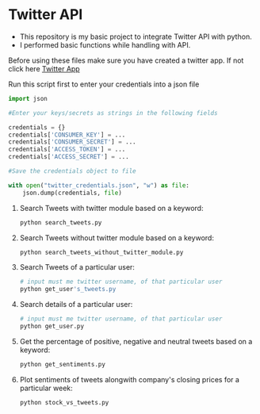 # Twitter API

- This repository is my basic project to integrate Twitter API with python.
- I performed basic functions while handling with API.

Before using these files make sure you have created a twitter app. If not click here [Twitter App](https://apps.twitter.com/ "Twitter App")

Run this script first to enter your credentials into a json file

```python
import json

#Enter your keys/secrets as strings in the following fields

credentials = {}  
credentials['CONSUMER_KEY'] = ...  
credentials['CONSUMER_SECRET'] = ...  
credentials['ACCESS_TOKEN'] = ...  
credentials['ACCESS_SECRET'] = ...

#Save the credentials object to file

with open("twitter_credentials.json", "w") as file:  
    json.dump(credentials, file)
```

1) Search Tweets with twitter module based on a keyword:

	```python
	python search_tweets.py
	```

2) Search Tweets without twitter module based on a keyword:
	
	```python
	python search_tweets_without_twitter_module.py
	```

3) Search Tweets of a particular user:
	
	```python
	# input must me twitter username, of that particular user
	python get_user's_tweets.py
	```

4) Search details of a particular user:
	
	```python
	# input must me twitter username, of that particular user
	python get_user.py
	```

5) Get the percentage of positive, negative and neutral tweets based on a keyword:
	
	```python
	python get_sentiments.py
	```

6) Plot sentiments of tweets alongwith company's closing prices for a particular week:
	
	```python
	python stock_vs_tweets.py
	```